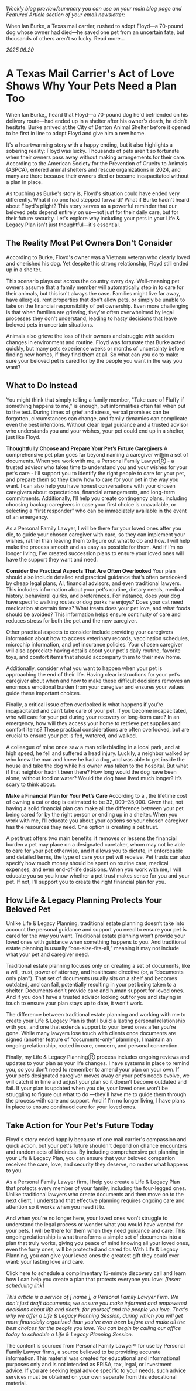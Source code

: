 *Weekly blog preview/summary you can use on your main blog page and Featured Article section of your email newsletter:*

When Ian Burke, a Texas mail carrier, rushed to adopt Floyd—a 70-pound dog whose owner had died—he saved one pet from an uncertain fate, but thousands of others aren't so lucky. Read more...

*2025.06.20*
# A Texas Mail Carrier's Act of Love Shows Why Your Pets Need a Plan Too
When Ian Burke,, heard that Floyd—a 70-pound dog he'd befriended on his delivery route—had ended up in a shelter after his owner's death, he didn't hesitate. Burke arrived at the City of Denton Animal Shelter before it opened to be first in line to adopt Floyd and give him a new home.

It's a heartwarming story with a happy ending, but it also highlights a sobering reality: Floyd was lucky. Thousands of pets aren't so fortunate when their owners pass away without making arrangements for their care. According to the American Society for the Prevention of Cruelty to Animals (ASPCA),  entered animal shelters and rescue organizations in 2024, and many are there because their owners died or became incapacitated without a plan in place.

As touching as Burke's story is, Floyd's situation could have ended very differently. What if no one had stepped forward? What if Burke hadn't heard about Floyd's plight? This story serves as a powerful reminder that our beloved pets depend entirely on us—not just for their daily care, but for their future security. Let's explore why including your pets in your Life & Legacy Plan isn't just thoughtful—it's essential.

## The Reality Most Pet Owners Don't Consider
According to Burke, Floyd's owner was a Vietnam veteran who clearly loved and cherished his dog. Yet despite this strong relationship, Floyd still ended up in a shelter.

This scenario plays out across the country every day. Well-meaning pet owners assume that a family member will automatically step in to care for their animals, but this isn't always the case. Families might live far away, have allergies, rent properties that don't allow pets, or simply be unable to take on the financial responsibility of pet ownership. Even more challenging is that when families are grieving, they're often overwhelmed by legal processes they don't understand, leading to hasty decisions that leave beloved pets in uncertain situations.

Animals also grieve the loss of their owners and struggle with sudden changes in environment and routine. Floyd was fortunate that Burke acted quickly, but many pets experience weeks or months of uncertainty before finding new homes, if they find them at all. So what can you do to make sure your beloved pet is cared for by the people you want in the way you want?

## What to Do Instead
You might think that simply telling a family member, "Take care of Fluffy if something happens to me," is enough, but informalities often fail when put to the test. During times of grief and stress, verbal promises can be forgotten, circumstances can change, and family dynamics can complicate even the best intentions. Without clear legal guidance and a trusted advisor who understands you and your wishes, your pet could end up in a shelter, just like Floyd.

**Thoughtfully Choose and Prepare Your Pet’s Future Caregivers**
A comprehensive pet plan goes far beyond naming a caregiver within a set of documents. When you work with me, a Personal Family LawyerⓇ - a trusted advisor who takes time to understand you and your wishes for your pet’s care - I’ll support you to identify the right people to care for your pet, and prepare them so they know how to care for your pet in the way you want. I can also help you have honest conversations with your chosen caregivers about expectations, financial arrangements, and long-term commitments. Additionally, I’ll help you create contingency plans, including choosing backup caregivers in case your first choice is unavailable, or selecting a “first responder” who can be immediately available in the event of an emergency.

As a Personal Family Lawyer, I will be there for your loved ones after you die, to guide your chosen caregiver with care, so they can implement your wishes, rather than leaving them to figure out what to do and how. I will help make the process smooth and as easy as possible for them. And if I’m no longer living, I’ve created succession plans to ensure your loved ones will have the support they want and need. 

**Consider the Practical Aspects That Are Often Overlooked**
Your plan should also include detailed and practical guidance that’s often overlooked by cheap legal plans, AI, financial advisors, and even traditional lawyers. This includes information about your pet's routine, dietary needs, medical history, behavioral quirks, and preferences. For instance, does your dog have specific walking routes or dog parks he enjoys? Does your cat need medication at certain times? What treats does your pet love, and what foods should be avoided? This information helps ensure continuity of care and reduces stress for both the pet and the new caregiver.

Other practical aspects to consider include providing your caregivers information about how to access veterinary records, vaccination schedules, microchip information, and pet insurance policies. Your chosen caregiver will also appreciate having details about your pet's daily routine, favorite toys, and comfort items that should accompany them to their new home. 

Additionally, consider what you want to happen when your pet is approaching the end of their life. Having clear instructions for your pet’s caregiver about when and how to make these difficult decisions removes an enormous emotional burden from your caregiver and ensures your values guide these important choices. 

Finally, a critical issue often overlooked is what happens if you’re incapacitated and can’t take care of your pet. If you become incapacitated, who will care for your pet during your recovery or long-term care? In an emergency, how will they access your home to retrieve pet supplies and comfort items? These practical considerations are often overlooked, but are crucial to ensure your pet is fed, watered, and walked. 

A colleague of mine once saw a man rollerblading in a local park, and at high speed, he fell and suffered a head injury. Luckily, a neighbor walked by who knew the man and knew he had a dog, and was able to get inside the house and take the dog while his owner was taken to the hospital. But what if that neighbor hadn’t been there? How long would the dog have been alone, without food or water? Would the dog have lived much longer? It’s scary to think about. 

**Make a Financial Plan for Your Pet’s Care**
According to a , the lifetime cost of owning a cat or dog is estimated to be $32,000-$35,000. Given that, not having a solid financial plan can make all the difference between your pet being cared for by the right person or ending up in a shelter. When you work with me, I’ll educate you about your options so your chosen caregiver has the resources they need. One option is creating a pet trust. 

A pet trust offers two main benefits: it removes or lessens the financial burden a pet may place on a designated caretaker, whom may not be able to care for your pet otherwise, and it allows you to dictate, in enforceable and detailed terms, the type of care your pet will receive. Pet trusts can also specify how much money should be spent on routine care, medical expenses, and even end-of-life decisions. When you work with me, I will educate you so you know whether a pet trust makes sense for you and your pet. If not, I’ll support you to create the right financial plan for you.

## How Life & Legacy Planning Protects Your Beloved Pet
Unlike Life & Legacy Planning, traditional estate planning doesn’t take into account the personal guidance and support you need to ensure your pet is cared for the way you want. Traditional estate planning won’t provide your loved ones with guidance when something happens to you. And traditional estate planning is usually “one-size-fits-all,” meaning it may not include what your pet and caregiver need.

Traditional estate planning focuses only on creating a set of documents, like a will, trust, power of attorney, and healthcare directive (or, a “documents only plan”). That set of documents usually sits on a shelf and becomes outdated, and can fail, potentially resulting in your pet being taken to a shelter. Documents don’t provide care and human support for loved ones. And if you don’t have a trusted advisor looking out for you and staying in touch to ensure your plan stays up to date, it won’t work. 

The difference between traditional estate planning and working with me to create your Life & Legacy Plan is that I build a lasting personal relationship with you, and one that extends support to your loved ones after you're gone. While many lawyers lose touch with clients once documents are signed (another feature of “documents-only” planning), I maintain an ongoing relationship, rooted in care, concern, and personal connection. 

Finally, my Life & Legacy PlanningⓇ process includes ongoing reviews and updates to your plan as your life changes. I have systems in place to remind you, so you don’t need to remember to amend your plan on your own. If your pet’s designated caregiver moves away or your pet's needs evolve, we will catch it in time and adjust your plan so it doesn’t become outdated and fail. If your plan is updated when you die, your loved ones won't be struggling to figure out what to do —they'll have me to guide them through the process with care and support. And if I’m no longer living, I have plans in place to ensure continued care for your loved ones. 

## Take Action for Your Pet's Future Today
Floyd's story ended happily because of one mail carrier's compassion and quick action, but your pet's future shouldn't depend on chance encounters and random acts of kindness. By including comprehensive pet planning in your Life & Legacy Plan, you can ensure that your beloved companion receives the care, love, and security they deserve, no matter what happens to you.

As a Personal Family Lawyer firm, I help you create a Life & Legacy Plan that protects every member of your family, including the four-legged ones. Unlike traditional lawyers who create documents and then move on to the next client, I understand that effective planning requires ongoing care and attention so it works when you need it to.

And when you're no longer here, your loved ones won't struggle to understand the legal process or wonder what you would have wanted for your pets. I will be there for them when they need guidance and care. This ongoing relationship is what transforms a simple set of documents into a plan that truly works, giving you peace of mind knowing all your loved ones, even the furry ones, will be protected and cared for. With Life & Legacy Planning, you can give your loved ones the greatest gift they could ever want: your lasting love and care.

Click here to schedule a complimentary 15-minute discovery call and learn how I can help you create a plan that protects everyone you love:
*[Insert scheduling link]*

*This article is a service of [ name ], a Personal Family Lawyer Firm. We don’t just draft documents; we ensure you make informed and empowered decisions about life and death, for yourself and the people you love. That's why we offer a Life & Legacy Planning Session, during which you will get more financially organized than you’ve ever been before and make all the best choices for the people you love. You can begin by calling our office today to schedule a Life & Legacy Planning Session.*

The content is sourced from Personal Family Lawyer® for use by Personal Family Lawyer firms, a source believed to be providing accurate information. This material was created for educational and informational purposes only and is not intended as ERISA, tax, legal, or investment advice. If you are seeking legal advice specific to your needs, such advice services must be obtained on your own separate from this educational material.